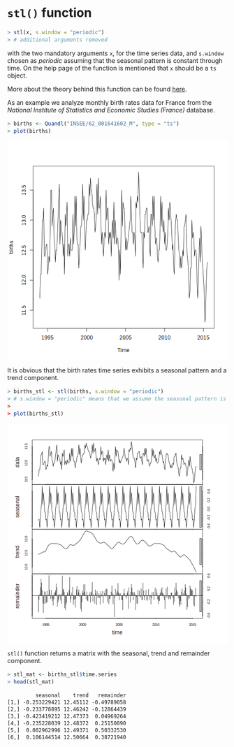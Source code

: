 

# `stl()` function


```r
> stl(x, s.window = "periodic")
> # additional arguments removed
```

with the two mandatory arguments `x`, for the time series data, and `s.window` chosen as *periodic* assuming that the seasonal pattern is constant through time. On the help page of the function is mentioned that `x` should be a `ts` object.

More about the theory behind this function can be found [here](http://cs.wellesley.edu/~cs315/Papers/stl%20statistical%20model.pdf).

As an example we analyze monthly birth rates data for France
from the *National Institute of Statistics and Economic Studies (France)* database.


```r
> births <- Quandl("INSEE/62_001641602_M", type = "ts")
> plot(births)
```

<img src="figure/birthratefrance-1.png" title="plot of chunk birthratefrance" alt="plot of chunk birthratefrance" style="display: block; margin: auto;" />

It is obvious that the birth rates time series exhibits a seasonal pattern and a trend component.


```r
> births_stl <- stl(births, s.window = "periodic")
> # s.window = "periodic" means that we assume the seasonal pattern is constant through time
> 
> plot(births_stl)
```

<img src="figure/salesstl-1.png" title="plot of chunk salesstl" alt="plot of chunk salesstl" style="display: block; margin: auto;" />

`stl()` function returns a matrix with the seasonal, trend and remainder component.

```r
> stl_mat <- births_stl$time.series
> head(stl_mat)
```

```
         seasonal    trend   remainder
[1,] -0.253229421 12.45112 -0.49789058
[2,] -0.233778895 12.46242 -0.12864439
[3,] -0.423419212 12.47373  0.04969264
[4,] -0.235228039 12.48372  0.25150890
[5,]  0.002962996 12.49371  0.50332530
[6,]  0.106144514 12.50664  0.38721940
```
